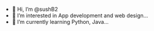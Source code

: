 - 👋 Hi, I’m @sushB2
- 👀 I’m interested in App development and web design...
- 🌱 I’m currently learning Python, Java...
<!---
sushB2/sushB2 is a ✨ special ✨ repository because its `README.md` (this file) appears on your GitHub profile.
You can click the Preview link to take a look at your changes.
--->
